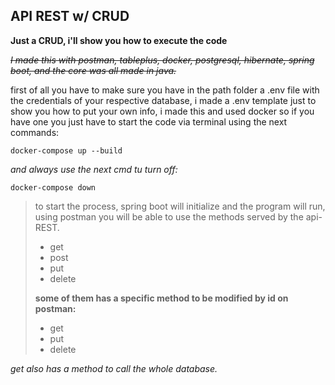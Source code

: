 

## API REST w/ CRUD

**Just a CRUD, i'll show you how to execute the code**



 

*~~I made this with postman, tableplus, docker, postgresql, hibernate, spring boot, and the core was all made in java.~~*



first of all you have to make sure you have in the path folder a .env file with the credentials of your respective database, i made a  .env template just to show you how to put your own info, i made this and used docker so if you have one you just have to start the code via terminal using the next commands:

    docker-compose up --build
    

 *and always use the next cmd tu turn off:*

    docker-compose down

>  to start the process, spring boot will initialize and the program
> will run, using postman you will be able to use the methods served by
> the api-REST.
> 
>  -  get
>  - post
>  - put
>  - delete
> 
> **some of them has  a specific method to be modified by id on postman:**
> 
>    
> 
>  - get
>  - put
>  - delete

*get also has a method to call the whole database.*


 

